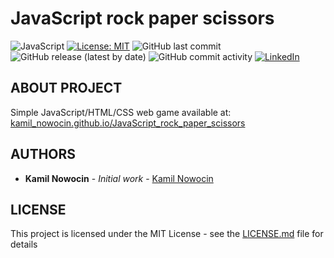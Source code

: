 # JavaScript rock paper scissors
![JavaScript](https://img.shields.io/badge/language-JavaScript-yellow?style=flat-square)
[![License: MIT](https://img.shields.io/badge/License-MIT-yellow.svg?style=flat-square)](https://opensource.org/licenses/MIT)
![GitHub last commit](https://img.shields.io/github/last-commit/kamil-nowocin/JavaScript_rock_paper_scissors?style=flat-square)
![GitHub release (latest by date)](https://img.shields.io/github/v/release/kamil-nowocin/JavaScript_rock_paper_scissors?style=flat-square)
![GitHub commit activity](https://img.shields.io/github/commit-activity/m/kamil-nowocin/JavaScript_rock_paper_scissors?style=flat-square)
[![LinkedIn](https://img.shields.io/badge/-LinkedIn-black.svg?style=flat-square&logo=linkedin&colorB=555)](https://linkedin.com/in/kamil-nowocin)

## ABOUT PROJECT
Simple JavaScript/HTML/CSS web game available at: [kamil_nowocin.github.io/JavaScript_rock_paper_scissors](https://kamil-nowocin.github.io/JavaScript_rock_paper_scissors/)
## AUTHORS
- **Kamil Nowocin** - *Initial work* - [Kamil Nowocin](https://github.com/kamil-nowocin)
## LICENSE
This project is licensed under the MIT License - see the [LICENSE.md](LICENSE.md) file for details
